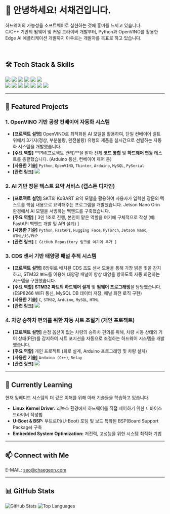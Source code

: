 <h1 align="left">
  👋 안녕하세요! 서채건입니다.
</h1>

<p align="left">
  하드웨어의 가능성을 소프트웨어로 실현하는 것에 흥미를 느끼고 있습니다. <br>
  C/C++ 기반의 펌웨어 및 커널 드라이버 개발부터, Python과 OpenVINO를 활용한 <br>
  Edge AI 애플리케이션 개발까지 아우르는 개발자를 목표로 하고 있습니다.
</p>

<br>

## 🛠️ Tech Stack & Skills

<p align="left">
  <img src="https://img.shields.io/badge/C-A8B9CC?style=for-the-badge&logo=c&logoColor=white">
  <img src="https://img.shields.io/badge/C++-00599C?style=for-the-badge&logo=cplusplus&logoColor=white">
  <img src="https://img.shields.io/badge/Python-3776AB?style=for-the-badge&logo=python&logoColor=white">
  <img src="https://img.shields.io/badge/OpenVINO-0071C5?style=for-the-badge&logo=intel&logoColor=white">
  <img src="https://img.shields.io/badge/PyTorch-EE4C2C?style=for-the-badge&logo=pytorch&logoColor=white">
  <img src="https://img.shields.io/badge/Hugging Face-FFD21E?style=for-the-badge&logo=huggingface&logoColor=black">
  
  <br>
  <img src="https://img.shields.io/badge/STM32-03234B?style=for-the-badge&logo=stmicroelectronics&logoColor=white">
  <img src="https://img.shields.io/badge/Arduino-00979D?style=for-the-badge&logo=arduino&logoColor=white">
  <img src="https://img.shields.io/badge/Jetson Nano-000000?style=for-the-badge&logo=nvidia&logoColor=76B900">
  <img src="https://img.shields.io/badge/FastAPI-009688?style=for-the-badge&logo=fastapi&logoColor=white">
  <img src="https://img.shields.io/badge/MySQL-4479A1?style=for-the-badge&logo=mysql&logoColor=white">
  <img src="https://img.shields.io/badge/Git-F05032?style=for-the-badge&logo=git&logoColor=white">
  <img src="https://img.shields.io/badge/GitHub-181717?style=for-the-badge&logo=github&logoColor=white">
</p>

---

## 🚀 Featured Projects

### 1. OpenVINO 기반 공장 컨베이어 자동화 시스템
* **[프로젝트 설명]** OpenVINO로 최적화된 AI 모델을 활용하여, 단일 컨베이어 벨트 위에서 3가지(정상, 부분불량, 완전불량) 유형의 제품을 실시간으로 선별하는 자동화 시스템을 개발했습니다.
* **[주요 역할]** **PM(프로젝트 관리)**을 맡아 전체 **코드 통합** 및 **하드웨어 연동** 테스트를 총괄했습니다. (Arduino 통신, 컨베이어 제어 등)
* **[사용한 기술]** `Python`, `OpenVINO`, `Tkinter`, `Arduino`, `MySQL`, `PySerial`
* **[관련 링크]** <a href="https://github.com/kccistc/intel-08/tree/main/Team2"><img src="https://img.shields.io/badge/GitHub-Repository-181717?style=for-the-badge&logo=github&logoColor=white"></a>

### 2. AI 기반 장문 텍스트 요약 서비스 (캡스톤 디자인)
* **[프로젝트 설명]** SKT의 KoBART 요약 모델을 활용하여 사용자가 입력한 장문의 텍스트를 핵심 내용으로 요약해주는 프로그램을 개발했습니다. Jetson Nano Orin 환경에서 AI 모델을 서빙하는 백엔드를 구축했습니다.
* **[주요 역할]** [ 3인 1조로 진행, 본인이 맡은 역할을 여기에 구체적으로 작성 (예: FastAPI 백엔드 개발 및 API 설계) ]
* **[사용한 기술]** `Python`, `FastAPI`, `Hugging Face`, `PyTorch`, `Jetson Nano`, `HTML/JS/PHP`
* **[관련 링크]** `[ GitHub Repository 링크를 여기에 추가 ]`

### 3. CDS 센서 기반 태양광 패널 추적 시스템
* **[프로젝트 설명]** 8방위로 배치된 CDS 조도 센서 모듈을 통해 가장 밝은 빛을 감지하고, STM32 보드를 이용해 태양광 패널이 항상 태양을 향하도록 자동 회전하는 시스템을 구현했습니다.
* **[주요 역할]** **STM32 파트의 하드웨어 설계** 및 **펌웨어 프로그래밍**을 담당했습니다. (ESP8266 WiFi 통신, MySQL DB 데이터 저장, 패널 회전 로직 구현)
* **[사용한 기술]** `C`, `STM32`, `Arduino`, `MySQL`, `HTML`
* **[관련 링크]** <a href="https://github.com/intel-edge-ai-sw-8/250826_2nd_miniproj_08"><img src="https://img.shields.io/badge/GitHub-Repository-181717?style=for-the-badge&logo=github&logoColor=white"></a>

### 4. 차량 승하차 편의를 위한 자동 시트 조절기 (개인 프로젝트)
* **[프로젝트 설명]** 순정 옵션이 없는 차량의 승하차 편의를 위해, 차량 시동 상태와 기어 상태(P단)를 감지하여 시트 포지션을 자동으로 조절하는 하드웨어 시스템을 개발했습니다.
* **[주요 역할]** 개인 프로젝트 (회로 설계, Arduino 프로그래밍 및 차량 설치)
* **[사용한 기술]** `Arduino (C++)`, `Relay`
* **[관련 링크]** <a href="https://github.com/seo-amugae/auto-seat-height-controller"><img src="https://img.shields.io/badge/GitHub-Repository-181717?style=for-the-badge&logo=github&logoColor=white"></a>

---

## 🌱 Currently Learning

<p>
  현재 임베디드 시스템의 더 깊은 이해를 위해 아래 기술들을 학습하고 있습니다.
</p>

* **Linux Kernel Driver:** 리눅스 환경에서 하드웨어를 직접 제어하기 위한 디바이스 드라이버 작성법
* **U-Boot & BSP:** 부트로더(U-Boot) 포팅 및 보드 특화된 BSP(Board Support Package) 구축
* **Embedded System Optimization:** 저전력, 고성능을 위한 시스템 최적화 기법

---

## 📫 Connect with Me

E-MAIL: seo@chaegeon.com

---

## 📊 GitHub Stats

<p align="left">
  <img src="https://github-readme-stats.vercel.app/api?username=seo-amugae&show_icons=true&theme=radical" alt="GitHub Stats">
  <img src="https://github-readme-stats.vercel.app/api/top-langs/?username=seo-amugae&layout=compact&theme=radical" alt="Top Languages">
</p>
